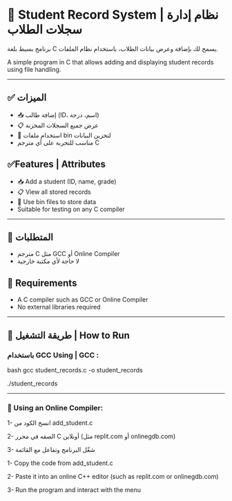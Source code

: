 # 🧾 Student Record System | نظام إدارة سجلات الطلاب

برنامج بسيط بلغة C يسمح لك بإضافة وعرض بيانات الطلاب، باستخدام نظام الملفات.

A simple program in C that allows adding and displaying student records using file handling.

---

## ✅ الميزات 

- 📥 إضافة طالب (ID، اسم، درجة)
- 📋 عرض جميع السجلات المخزنة
- 💾 استخدام ملفات bin لتخزين البيانات
- مناسب للتجربة على أي مترجم C


## ✅Features | Attributes

- 📥 Add a student (ID, name, grade)
- 📋 View all stored records
- 💾 Use bin files to store data
- Suitable for testing on any C compiler

  
---

## 🧰 المتطلبات 

- مترجم C مثل GCC أو Online Compiler  
- لا حاجة لأي مكتبة خارجية

## 🧰 Requirements

- A C compiler such as GCC or Online Compiler
- No external libraries required

  
---

## 🚀 طريقة التشغيل | How to Run

### باستخدام GCC Using | GCC :

bash
gcc student_records.c -o student_records

./student_records 

---

### 📝 Using an Online Compiler:
1- انسخ الكود من  add_student.c

2- الصقه في محرر C أونلاين (مثل replit.com أو onlinegdb.com) 

3- شغّل البرنامج وتفاعل مع القائمة

1- Copy the code from add_student.c

2- Paste it into an online C++ editor (such as replit.com or onlinegdb.com)

3- Run the program and interact with the menu
